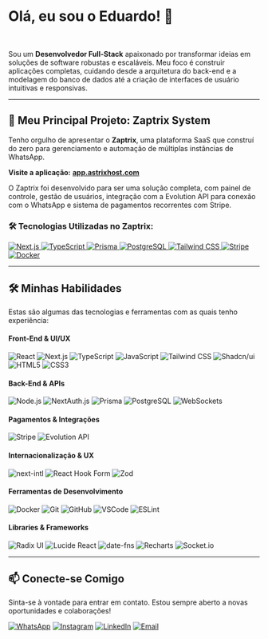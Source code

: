 # Olá, eu sou o Eduardo! 👋

<a href="https://app.astrixhost.com" target="_blank">
</a>

<br/>

Sou um **Desenvolvedor Full-Stack** apaixonado por transformar ideias em soluções de software robustas e escaláveis. Meu foco é construir aplicações completas, cuidando desde a arquitetura do back-end e a modelagem do banco de dados até a criação de interfaces de usuário intuitivas e responsivas.

---

## 🚀 Meu Principal Projeto: Zaptrix System

Tenho orgulho de apresentar o **Zaptrix**, uma plataforma SaaS que construí do zero para gerenciamento e automação de múltiplas instâncias de WhatsApp.

**Visite a aplicação:** **[app.astrixhost.com](https://app.astrixhost.com)**

O Zaptrix foi desenvolvido para ser uma solução completa, com painel de controle, gestão de usuários, integração com a Evolution API para conexão com o WhatsApp e sistema de pagamentos recorrentes com Stripe.

### 🛠️ Tecnologias Utilizadas no Zaptrix:
<p align="left">
  <a href="https://nextjs.org/" target="_blank">
    <img src="https://img.shields.io/badge/Next.js-000000?style=for-the-badge&logo=nextdotjs&logoColor=white" alt="Next.js"/>
  </a>
  <a href="https://www.typescriptlang.org/" target="_blank">
    <img src="https://img.shields.io/badge/TypeScript-3178C6?style=for-the-badge&logo=typescript&logoColor=white" alt="TypeScript"/>
  </a>
  <a href="https://www.prisma.io/" target="_blank">
    <img src="https://img.shields.io/badge/Prisma-2D3748?style=for-the-badge&logo=prisma&logoColor=white" alt="Prisma"/>
  </a>
  <a href="https://www.postgresql.org" target="_blank">
    <img src="https://img.shields.io/badge/PostgreSQL-316192?style=for-the-badge&logo=postgresql&logoColor=white" alt="PostgreSQL"/>
  </a>
  <a href="https://tailwindcss.com/" target="_blank">
    <img src="https://img.shields.io/badge/Tailwind_CSS-38B2AC?style=for-the-badge&logo=tailwind-css&logoColor=white" alt="Tailwind CSS"/>
  </a>
  <a href="https://stripe.com" target="_blank">
    <img src="https://img.shields.io/badge/Stripe-626CD9?style=for-the-badge&logo=stripe&logoColor=white" alt="Stripe"/>
  </a>
  <a href="https://www.docker.com/" target="_blank">
    <img src="https://img.shields.io/badge/Docker-2496ED?style=for-the-badge&logo=docker&logoColor=white" alt="Docker"/>
  </a>
</p>

---

## 🛠️ Minhas Habilidades

Estas são algumas das tecnologias e ferramentas com as quais tenho experiência:

#### **Front-End & UI/UX**
<p align="left">
  <img src="https://img.shields.io/badge/React-20232A?style=for-the-badge&logo=react&logoColor=61DAFB" alt="React"/>
  <img src="https://img.shields.io/badge/Next.js-000000?style=for-the-badge&logo=nextdotjs&logoColor=white" alt="Next.js"/>
  <img src="https://img.shields.io/badge/TypeScript-3178C6?style=for-the-badge&logo=typescript&logoColor=white" alt="TypeScript"/>
  <img src="https://img.shields.io/badge/JavaScript-F7DF1E?style=for-the-badge&logo=javascript&logoColor=black" alt="JavaScript"/>
  <img src="https://img.shields.io/badge/Tailwind_CSS-38B2AC?style=for-the-badge&logo=tailwind-css&logoColor=white" alt="Tailwind CSS"/>
  <img src="https://img.shields.io/badge/Shadcn/ui-000000?style=for-the-badge&logo=shadcnui&logoColor=white" alt="Shadcn/ui"/>
  <img src="https://img.shields.io/badge/HTML5-E34F26?style=for-the-badge&logo=html5&logoColor=white" alt="HTML5"/>
  <img src="https://img.shields.io/badge/CSS3-1572B6?style=for-the-badge&logo=css3&logoColor=white" alt="CSS3"/>
</p>

#### **Back-End & APIs**
<p align="left">
  <img src="https://img.shields.io/badge/Node.js-339933?style=for-the-badge&logo=nodedotjs&logoColor=white" alt="Node.js"/>
  <img src="https://img.shields.io/badge/NextAuth.js-000000?style=for-the-badge&logo=next-auth&logoColor=white" alt="NextAuth.js"/>
  <img src="https://img.shields.io/badge/Prisma-2D3748?style=for-the-badge&logo=prisma&logoColor=white" alt="Prisma"/>
  <img src="https://img.shields.io/badge/PostgreSQL-316192?style=for-the-badge&logo=postgresql&logoColor=white" alt="PostgreSQL"/>
  <img src="https://img.shields.io/badge/WebSockets-000000?style=for-the-badge&logo=websocket&logoColor=white" alt="WebSockets"/>
</p>

#### **Pagamentos & Integrações**
<p align="left">
  <img src="https://img.shields.io/badge/Stripe-626CD9?style=for-the-badge&logo=stripe&logoColor=white" alt="Stripe"/>
  <img src="https://img.shields.io/badge/Evolution_API-000000?style=for-the-badge&logo=evolution&logoColor=white" alt="Evolution API"/>
</p>

#### **Internacionalização & UX**
<p align="left">
  <img src="https://img.shields.io/badge/next--intl-000000?style=for-the-badge&logo=next-intl&logoColor=white" alt="next-intl"/>
  <img src="https://img.shields.io/badge/React_Hook_Form-EC5990?style=for-the-badge&logo=react-hook-form&logoColor=white" alt="React Hook Form"/>
  <img src="https://img.shields.io/badge/Zod-000000?style=for-the-badge&logo=zod&logoColor=white" alt="Zod"/>
</p>

#### **Ferramentas de Desenvolvimento**
<p align="left">
  <img src="https://img.shields.io/badge/Docker-2496ED?style=for-the-badge&logo=docker&logoColor=white" alt="Docker"/>
  <img src="https://img.shields.io/badge/Git-F05032?style=for-the-badge&logo=git&logoColor=white" alt="Git"/>
  <img src="https://img.shields.io/badge/GitHub-181717?style=for-the-badge&logo=github&logoColor=white" alt="GitHub"/>
  <img src="https://img.shields.io/badge/VS_Code-007ACC?style=for-the-badge&logo=visual-studio-code&logoColor=white" alt="VSCode"/>
  <img src="https://img.shields.io/badge/ESLint-4B32C3?style=for-the-badge&logo=eslint&logoColor=white" alt="ESLint"/>
</p>

#### **Libraries & Frameworks**
<p align="left">
  <img src="https://img.shields.io/badge/Radix_UI-161618?style=for-the-badge&logo=radix-ui&logoColor=white" alt="Radix UI"/>
  <img src="https://img.shields.io/badge/Lucide_React-000000?style=for-the-badge&logo=lucide&logoColor=white" alt="Lucide React"/>
  <img src="https://img.shields.io/badge/date--fns-000000?style=for-the-badge&logo=date-fns&logoColor=white" alt="date-fns"/>
  <img src="https://img.shields.io/badge/Recharts-000000?style=for-the-badge&logo=recharts&logoColor=white" alt="Recharts"/>
  <img src="https://img.shields.io/badge/Socket.io-010101?style=for-the-badge&logo=socket.io&logoColor=white" alt="Socket.io"/>
</p>

---

## 📫 Conecte-se Comigo

Sinta-se à vontade para entrar em contato. Estou sempre aberto a novas oportunidades e colaborações!

<p align="left">
<a href="https://wa.me/[SEU-NUMERO-COM-CODIGO-DO-PAIS]" target="_blank"><img src="https://img.shields.io/badge/WhatsApp-25D366?style=for-the-badge&logo=whatsapp&logoColor=white" alt="WhatsApp"/></a>
<a href="https://instagram.com/eduardox.dev" target="_blank"><img src="https://img.shields.io/badge/Instagram-E4405F?style=for-the-badge&logo=instagram&logoColor=white" alt="Instagram"/></a>
<a href="[SEU-LINKEDIN-AQUI]" target="_blank"><img src="https://img.shields.io/badge/LinkedIn-0A66C2?style=for-the-badge&logo=linkedin&logoColor=white" alt="LinkedIn"/></a>
<a href="mailto:[SEU-EMAIL-AQUI]"><img src="https://img.shields.io/badge/Email-D14836?style=for-the-badge&logo=gmail&logoColor=white" alt="Email"/></a>
</p>